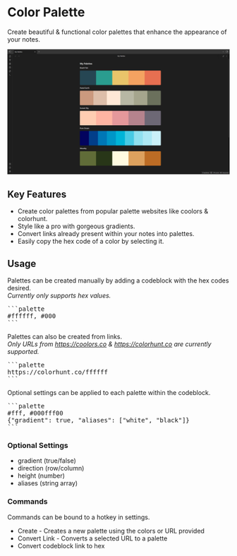 # Color Palette

Create beautiful & functional color palettes that enhance the appearance of your notes.

![Color Palette Demo](ColorPaletteDemo.png)

## Key Features
- Create color palettes from popular palette websites like coolors & colorhunt.
- Style like a pro with gorgeous gradients.
- Convert links already present within your notes into palettes.
- Easily copy the hex code of a color by selecting it.

## Usage

Palettes can be created manually by adding a codeblock with the hex codes desired.\
*Currently only supports hex values.*

<pre>
```palette
#ffffff, #000
```
</pre>

Palettes can also be created from links.\
*Only URLs from https://coolors.co & https://colorhunt.co are currently supported.*

<pre>
```palette
https://colorhunt.co/ffffff
```
</pre>

Optional settings can be applied to each palette within the codeblock.
<pre>
```palette
#fff, #000fff00
{"gradient": true, "aliases": ["white", "black"]}
```
</pre>

### Optional Settings
- gradient (true/false)
- direction (row/column)
- height (number)
- aliases (string array)

### Commands
Commands can be bound to a hotkey in settings.

- Create - Creates a new palette using the colors or URL provided
- Convert Link - Converts a selected URL to a palette
- Convert codeblock link to hex